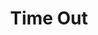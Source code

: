 ---
title: "Time Out"
draft: false
slug: "time-out"
weight: "7"
thumbnail: "illustrations/thumbnail_illustration_031.jpg"
mainpage: true
related: true

header: {
	titleimage: "illustrations/project-title_time-out.png"
}

block_selected: {
	description: "(description coming soon)",
	bgcolor: "#5028C7",
	fontcolor: "#fff",
	img: [ 
		{class: "gallery-col-12", path: "illustrations/illustration_031.jpg"}
	]
}

---